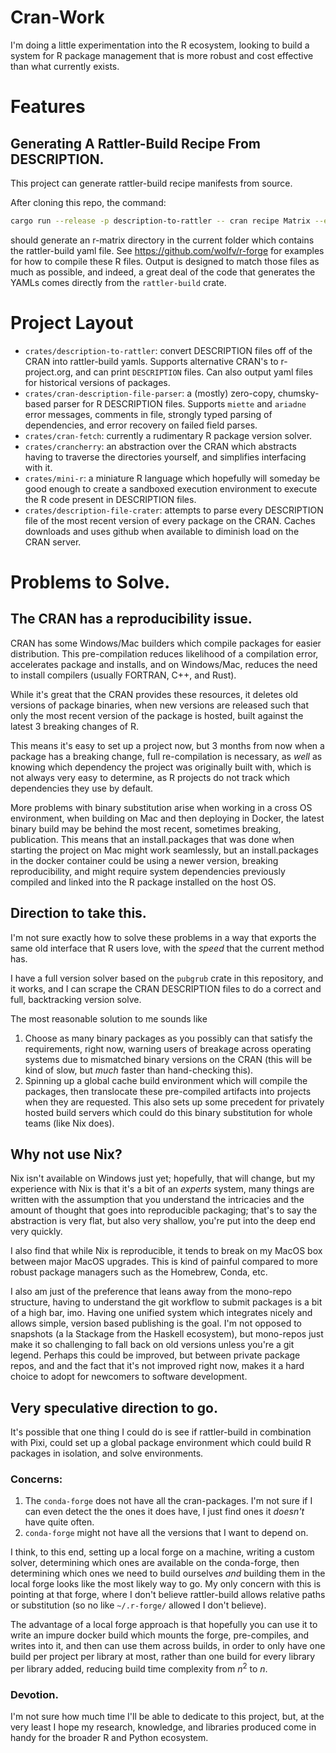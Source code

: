 # Cran-Work


I'm doing a little experimentation into the R ecosystem, looking to build 
a system for R package management that is more robust and cost effective than 
what currently exists. 


# Features

## Generating A Rattler-Build Recipe From DESCRIPTION.

This project can generate rattler-build recipe manifests from source.

After cloning this repo, the command:

```sh
cargo run --release -p description-to-rattler -- cran recipe Matrix --export
```

should generate an r-matrix directory in the current folder which contains the rattler-build yaml file. See https://github.com/wolfv/r-forge for examples for how to compile these R files. Output is designed to match those files as much as possible, and indeed, a great deal of the code that generates the YAMLs comes directly from the `rattler-build` crate.


# Project Layout

- `crates/description-to-rattler`: convert DESCRIPTION files off of the CRAN into
  rattler-build yamls. Supports alternative CRAN's to r-project.org, and can print `DESCRIPTION` files. Can also output yaml files for historical versions of packages.
- `crates/cran-description-file-parser`: a (mostly) zero-copy, chumsky-based parser for R DESCRIPTION files. Supports `miette` and `ariadne` error messages, comments in file, strongly typed parsing of dependencies, and error recovery on failed field parses.
- `crates/cran-fetch`: currently a rudimentary R package version solver.
- `crates/crancherry`: an abstraction over the CRAN which abstracts
  having to traverse the directories yourself, and simplifies interfacing with it.
- `crates/mini-r`: a miniature R language which hopefully will someday be
  good enough to create a sandboxed execution environment to execute
  the R code present in DESCRIPTION files.
- `crates/description-file-crater`: attempts to parse every DESCRIPTION file of the 
  most recent version of every package on the CRAN. Caches downloads and uses github
  when available to diminish load on the CRAN server.


# Problems to Solve.

## The CRAN has a reproducibility issue.

CRAN has some Windows/Mac builders which compile packages for easier distribution. 
This pre-compilation reduces likelihood of a compilation error, accelerates package
and installs, and on Windows/Mac, reduces the need to install compilers (usually FORTRAN, C++, and Rust). 

While it's great that the CRAN provides these resources, it deletes old versions of 
package binaries, when new versions are released such that only the most recent version
of the package is hosted, built against the latest 3 breaking changes of R. 

This means it's easy to set up a project now, but 3 months from now when a package has a
breaking change, full re-compilation is necessary, as _well_ as knowing which dependency
the project was originally built with, which is not always very easy to determine, as
R projects do not track which dependencies they use by default.

More problems with binary substitution arise when working in a cross OS environment, 
when building on Mac and then deploying in Docker, the latest binary build may 
be behind the most recent, sometimes breaking, publication. This means that an
install.packages that was done when starting the project on Mac might work seamlessly, 
but an install.packages in the docker container could be using a newer version, 
breaking reproducibility, and might require system dependencies previously compiled
and linked into the R package installed on the host OS. 

## Direction to take this.

I'm not sure exactly how to solve these problems in a way that exports the same
old interface that R users love, with the _speed_ that the current method has. 

I have a full version solver based on the `pubgrub` crate in this repository, and 
it works, and I can scrape the CRAN DESCRIPTION files to do a correct and full, 
backtracking version solve. 

The most reasonable solution to me sounds like 
 1. Choose as many binary packages as you possibly can that satisfy the requirements, right 
    now, warning users of breakage across operating systems due to mismatched binary versions
    on the CRAN (this will be kind of slow, but *much* faster than hand-checking this).
 2. Spinning up a global cache build environment which will compile the packages, then 
    translocate these pre-compiled artifacts into projects when they are requested. 
    This also sets up some precedent for privately hosted build servers which could 
    do this binary substitution for whole teams (like Nix does).

## Why not use Nix?

Nix isn't available on Windows just yet; hopefully, that will change, but my 
experience with Nix is that it's a bit of an *experts* system, many things are written
with the assumption that you understand the intricacies and the amount of thought
that goes into reproducible packaging; that's to say the abstraction is very flat, but
also very shallow, you're put into the deep end very quickly. 

I also find that while Nix is reproducible, it tends to break on my MacOS box between 
major MacOS upgrades. This is kind of painful compared to more robust package 
managers such as the Homebrew, Conda, etc. 

I also am just of the preference that leans away from the mono-repo structure, having 
to understand the git workflow to submit packages is a bit of a high bar, imo. Having 
one unified system which integrates nicely and allows simple, version based publishing 
is the goal. I'm not opposed to snapshots  (a la Stackage from the Haskell ecosystem), 
but mono-repos just make it so challenging to fall back on old versions unless you're
a git legend. Perhaps this could be improved, but between private package repos, and
and the fact that it's not improved right now, makes it a hard choice to adopt for 
newcomers to software development.


## Very speculative direction to go.

It's possible that one thing I could do is see if rattler-build in combination 
with Pixi, could set up a global package environment which could build R packages
in isolation, and solve environments. 

### Concerns: 

1. The `conda-forge` does not have all the cran-packages. I'm not sure if I can 
   even detect the the ones it does have, I just find ones it *doesn't* have quite
   often.
2. `conda-forge` might not have all the versions that I want to depend on.

I think, to this end, setting up a local forge on a machine, writing a custom solver, 
determining which ones are available on the conda-forge, then determining which ones 
we need to build ourselves *and* building them in the local forge looks like the most
likely way to go. My only concern with this is pointing at that forge, where I don't 
believe rattler-build allows relative paths or substitution (so no like `~/.r-forge/` allowed
I don't believe). 

The advantage of a local forge approach is that hopefully you can use it to 
write an impure docker build which mounts the forge, pre-compiles, and writes
into it, and then can use them across builds, in order to only have one build per
project per library at most, rather than one build for every library per library added, 
reducing build time complexity from $n^2$ to $n$.

### Devotion.

I'm not sure how much time I'll be able to dedicate to this project, but, at the very 
least I hope my research, knowledge, and libraries produced come in handy for the 
broader R and Python ecosystem.